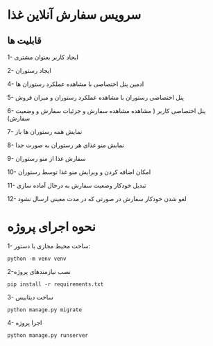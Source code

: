 # **سرویس سفارش آنلاین غذا**

## **قابلیت ها**

1- ایجاد کاربر بعنوان مشتری

 2- ایجاد رستوران

 4- ادمین پنل اختصاصی با مشاهده عملکرد رستوران ها

5- پنل اختصاصی رستوران با مشاهده عملکرد رستوران و میزان فروش

6- پنل اختصاصی کاربر ( مشاهده مشاهده سفارش و جزئیات سفارش و وضعیت سفارش)

7- نمایش همه رستوران ها باز

8- نمایش منو غذای هر رستوران به صورت جدا

9- سفارش غذا از منو رستوران

10- امکان اضافه کردن و ویرایش منو غذا توسط رستوران

11- تبدیل خودکار وضعیت سفارش به درحال آماده سازی

12- لغو شدن خودکار سفارش در صورتی که در مدت معینی ارسال نشود



# نحوه اجرای پروژه

1- ساخت محیط مجازی با دستور:

`python -m venv venv`

2-نصب نیازمندهای پروژه

`pip install -r requirements.txt`

3- ساخت دیتابیس

`python manage.py migrate`

4- اجرا پروژه

`python manage.py runserver`
